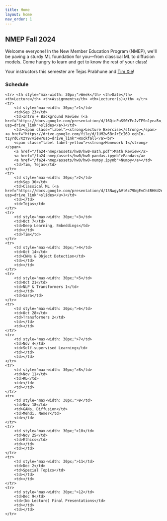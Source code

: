 ```yaml
---
title: Home
layout: home
nav_order: 1
---
```


## NMEP Fall 2024

Welcome everyone!
In the New Member Education Program (NMEP), we'll be paving a sturdy ML foundation for you—from classical ML to diffusion models. Come hungry to learn and get to know the rest of your class!

Your instructors this semester are Tejas Prabhune and [Tim Xie](https://tim-xie.com)!


### Schedule

<table style="table-layout: fixed;">
    <colgroup>
       <col span="1" style="width: 30px;">
       <col span="1" style="width: 60px;">
       <col span="1" style="width: calc(40% - 120px)">
       <col span="1" style="width: calc(60% - 120px)">
       <col span="1" style="width: 150px;">
    </colgroup>

    <tr> <th style="max-width: 30px;">Week</th> <th>Date</th> <th>Lecture</th> <th>Assignments</th> <th>Lecturer(s)</th> </tr>
    <tr>
        <td style="max-width: 30px;">1</td>
        <td>Sep 23</td>
        <td>Intro + Background Review (<a href="https://docs.google.com/presentation/d/16QicPaSS0YFcJvTFSn1yea5n_ORVMcbxCHjeDyoQSKg/edit?usp=drive_link">slides</a>)</td>
        <td><span class="label"><strong>Lecture Exercise</strong></span> <a href="https://drive.google.com/file/d/1UM2w5BrJrEcI69_eqhIn-t1yrdC7XzY9/view?usp=drive_link">Rockfall</a><br> 
        <span class="label label-yellow"><strong>Homework 1</strong></span> 
        <a href="/fa24-nmep/assets/hw0/hw0-math.pdf">Math Review</a> 
        <a href="/fa24-nmep/assets/hw0/hw0-pandas.ipynb">Pandas</a> 
        <a href="/fa24-nmep/assets/hw0/hw0-numpy.ipynb">Numpy</a></td>
        <td>Tim, Tejas</td>
    </tr>
    <tr>
        <td style="max-width: 30px;">2</td>
        <td>Sep 30</td>
        <td>Classical ML (<a href="https://docs.google.com/presentation/d/13NwgyAVt6c79NgEvChtRHKd2ntMheDY2qmMQlMmAAS4/edit?usp=drive_link">slides</u>)</td>
        <td></td>
        <td>Tejas</td>
    </tr>
    <tr>
        <td style="max-width: 30px;">3</td>
        <td>Oct 7</td>
        <td>Deep Learning, Embeddings</td>
        <td></td>
        <td>Tim</td>
    </tr>
    <tr>
        <td style="max-width: 30px;">4</td>
        <td>Oct 14</td>
        <td>CNNs & Object Detection</td>
        <td></td>
        <td></td>
    </tr>
    <tr>
        <td style="max-width: 30px;">5</td>
        <td>Oct 21</td>
        <td>NLP & Transformers 1</td>
        <td></td>
        <td>Sara</td>
    </tr>
    <tr>
        <td style="max-width: 30px;">6</td>
        <td>Oct 28</td>
        <td>Transformers 2</td>
        <td></td>
        <td></td>
    </tr>
    <tr>
        <td style="max-width: 30px;">7</td>
        <td>Nov 4</td>
        <td>Self-supervised Learning</td>
        <td></td>
        <td></td>
    </tr>
    <tr>
        <td style="max-width: 30px;">8</td>
        <td>Nov 11</td>
        <td>RL</td>
        <td></td>
        <td></td>
    </tr>
    <tr>
        <td style="max-width: 30px;">9</td>
        <td>Nov 18</td>
        <td>GANs, Diffusion</td>
        <td>Mehdi, Nemer</td>
        <td></td>
    </tr>
    <tr>
        <td style="max-width: 30px;">10</td>
        <td>Nov 25</td>
        <td>Ethics</td>
        <td></td>
        <td></td>
    </tr>
    <tr>
        <td style="max-width: 30px;">11</td>
        <td>Dec 2</td>
        <td>Special Topics</td>
        <td></td>
        <td></td>
    </tr>
    <tr>
        <td style="max-width: 30px;">12</td>
        <td>Dec 9</td>
        <td>(No Lecture) Final Presentations</td>
        <td></td>
        <td></td>
    </tr>
</table>

[Just the Docs]: https://just-the-docs.github.io/just-the-docs/
[GitHub Pages]: https://docs.github.com/en/pages
[README]: https://github.com/just-the-docs/just-the-docs-template/blob/main/README.md
[Jekyll]: https://jekyllrb.com
[GitHub Pages / Actions workflow]: https://github.blog/changelog/2022-07-27-github-pages-custom-github-actions-workflows-beta/
[use this template]: https://github.com/just-the-docs/just-the-docs-template/generate
